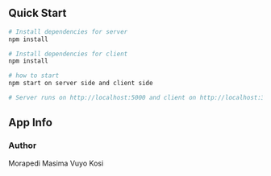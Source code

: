 ## Quick Start

``` bash
# Install dependencies for server
npm install

# Install dependencies for client
npm install

# how to start
npm start on server side and client side

# Server runs on http://localhost:5000 and client on http://localhost:3000
```

## App Info

### Author

Morapedi Masima
Vuyo Kosi
